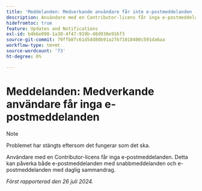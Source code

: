 ```yaml
---
title: 'Meddelanden: Medverkande användare får inte e-postmeddelanden '
description: Användare med en Contributor-licens får inga e-postmeddelanden. Detta kan påverka både e-postmeddelanden med snabbmeddelanden och e-postmeddelanden med daglig sammandrag. '
hidefromtoc: true
feature: Updates and Notifications
exl-id: b4b6e898-1a30-4f47-919b-40d938e916f3
source-git-commit: 79ffb8fc61d5dd80b91a27b71018400c591da6aa
workflow-type: tm+mt
source-wordcount: '73'
ht-degree: 0%

---
```


# Meddelanden: Medverkande användare får inga e-postmeddelanden

>[!NOTE]
>
>Problemet har stängts eftersom det fungerar som det ska.

Användare med en Contributor-licens får inga e-postmeddelanden. Detta kan påverka både e-postmeddelanden med snabbmeddelanden och e-postmeddelanden med daglig sammandrag.

_Först rapporterad den 26 juli 2024._
